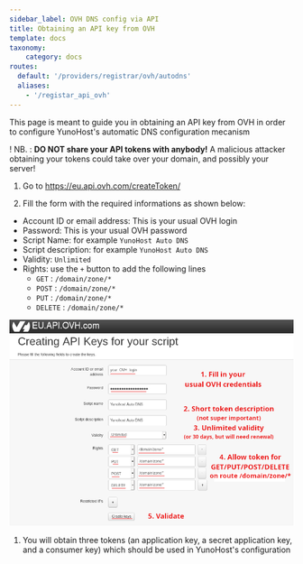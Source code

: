 ```yaml
---
sidebar_label: OVH DNS config via API
title: Obtaining an API key from OVH
template: docs
taxonomy:
    category: docs
routes:
  default: '/providers/registrar/ovh/autodns'
  aliases:
    - '/registar_api_ovh'
---
```


This page is meant to guide you in obtaining an API key from OVH in order to configure YunoHost's automatic DNS configuration mecanism

! NB. : **DO NOT share your API tokens with anybody!** A malicious attacker obtaining your tokens could take over your domain, and possibly your server!

1. Go to <https://eu.api.ovh.com/createToken/>  

2. Fill the form with the required informations as shown below:

- Account ID or email address: This is your usual OVH login
- Password: This is your usual OVH password
- Script Name: for example `YunoHost Auto DNS`
- Script description: for example `YunoHost Auto DNS`
- Validity: `Unlimited`
- Rights: use the `+` button to add the following lines
  - `GET` : `/domain/zone/*`
  - `POST` : `/domain/zone/*`
  - `PUT` : `/domain/zone/*`
  - `DELETE` : `/domain/zone/*`

![ovh website screenshot](/img/grav/registrar_api_ovh_1.png)

1. You will obtain three tokens (an application key, a secret application key, and a consumer key) which should be used in YunoHost's configuration

